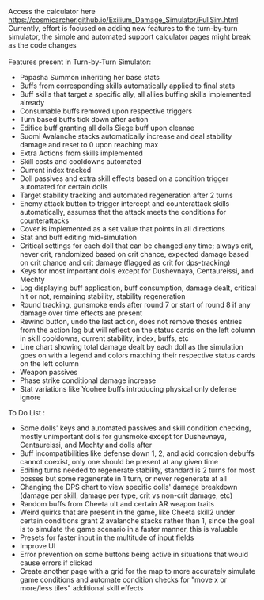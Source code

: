 Access the calculator here \
https://cosmicarcher.github.io/Exilium_Damage_Simulator/FullSim.html
\
Currently, effort is focused on adding new features to the turn-by-turn simulator, the simple and automated support calculator pages might break as the code changes \
\
Features present in Turn-by-Turn Simulator:
- Papasha Summon inheriting her base stats
- Buffs from corresponding skills automatically applied to final stats
- Buff skills that target a specific ally, all allies buffing skills implemented already
- Consumable buffs removed upon respective triggers
- Turn based buffs tick down after action
- Edifice buff granting all dolls Siege buff upon cleanse
- Suomi Avalanche stacks automatically increase and deal stability damage and reset to 0 upon reaching max
- Extra Actions from skills implemented
- Skill costs and cooldowns automated
- Current index tracked
- Doll passives and extra skill effects based on a condition trigger automated for certain dolls
- Target stability tracking and automated regeneration after 2 turns
- Enemy attack button to trigger intercept and counterattack skills automatically, assumes that the attack meets the conditions for counterattacks
- Cover is implemented as a set value that points in all directions
- Stat and buff editing mid-simulation
- Critical settings for each doll that can be changed any time; always crit, never crit, randomized based on crit chance, expected damage based on crit chance and crit damage (flagged as crit for dps-tracking)
- Keys for most important dolls except for Dushevnaya, Centaureissi, and Mechty
- Log displaying buff application, buff consumption, damage dealt, critical hit or not, remaining stability, stability regeneration
- Round tracking, gunsmoke ends after round 7 or start of round 8 if any damage over time effects are present
- Rewind button, undo the last action, does not remove thoses entries from the action log but will reflect on the status cards on the left column in skill cooldowns, current stability, index, buffs, etc
- Line chart showing total damage dealt by each doll as the simulation goes on with a legend and colors matching their respective status cards on the left column
- Weapon passives
- Phase strike conditional damage increase
- Stat variations like Yoohee buffs introducing physical only defense ignore

To Do List :
- Some dolls' keys and automated passives and skill condition checking, mostly unimportant dolls for gunsmoke except for Dushevnaya, Centaureissi, and Mechty and dolls after
- Buff incompatibilities like defense down 1, 2, and acid corrosion debuffs cannot coexist, only one should be present at any given time
- Editing turns needed to regenerate stability, standard is 2 turns for most bosses but some regenerate in 1 turn, or never regenerate at all
- Changing the DPS chart to view specific dolls' damage breakdown (damage per skill, damage per type, crit vs non-crit damage, etc)
- Random buffs from Cheeta ult and certain AR weapon traits
- Weird quirks that are present in the game, like Cheeta skill2 under certain conditions grant 2 avalanche stacks rather than 1, since the goal is to simulate the game scenario in a faster manner, this is valuable
- Presets for faster input in the multitude of input fields
- Improve UI
- Error prevention on some buttons being active in situations that would cause errors if clicked
- Create another page with a grid for the map to more accurately simulate game conditions and automate condition checks for "move x or more/less tiles" additional skill effects
